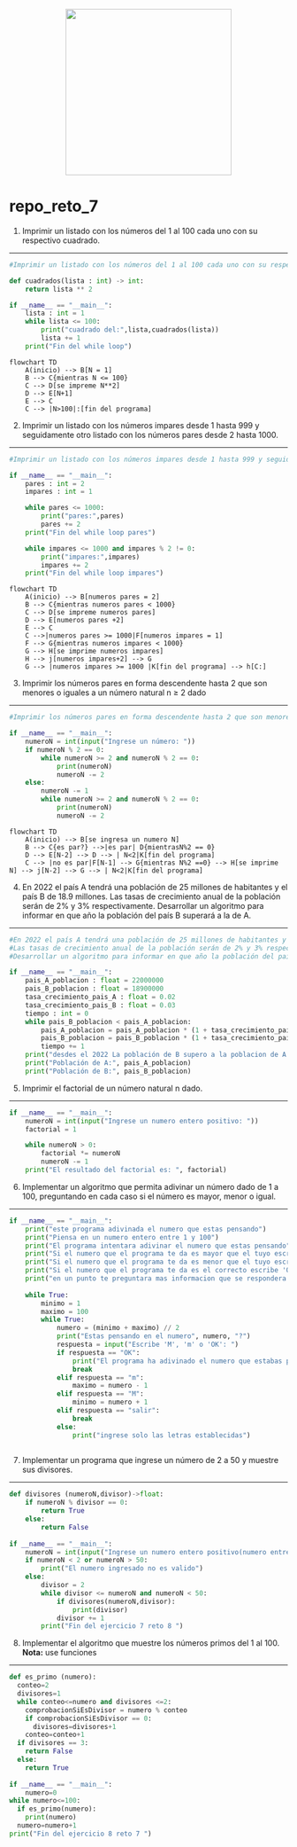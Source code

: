 <div align='center'>
<figure> <img src="https://res.cloudinary.com/dm0p2ljin/image/upload/v1714416338/error-418_dtb3ak.png" alt="" width="300" height="auto"/></br>
<figcaption><b></b></figcaption></figure>
</div>

# repo_reto_7

1. Imprimir un listado con los números del 1 al 100 cada uno con su respectivo cuadrado.
________________________________
```python
#Imprimir un listado con los números del 1 al 100 cada uno con su respectivo cuadrado

def cuadrados(lista : int) -> int:
    return lista ** 2

if __name__ == "__main__":
    lista : int = 1
    while lista <= 100:
        print("cuadrado del:",lista,cuadrados(lista))
        lista += 1
    print("Fin del while loop")
```
```mermaid
flowchart TD
    A(inicio) --> B[N = 1]
    B --> C{mientras N <= 100}
    C --> D[se impreme N**2]    
    D --> E[N+1] 
    E --> C
    C --> |N>100|:[fin del programa]
```
2.  Imprimir un listado con los números impares desde 1 hasta 999 y seguidamente otro listado con los números pares desde 2 hasta 1000.
________________________________
```python
#Imprimir un listado con los números impares desde 1 hasta 999 y seguidamente otro listado con los números pares desde 2 hasta 1000

if __name__ == "__main__":
    pares : int = 2
    impares : int = 1

    while pares <= 1000:
        print("pares:",pares)
        pares += 2
    print("Fin del while loop pares")

    while impares <= 1000 and impares % 2 != 0:
        print("impares:",impares)
        impares += 2
    print("Fin del while loop impares")
```
```mermaid
flowchart TD
    A(inicio) --> B[numeros pares = 2]
    B --> C{mientras numeros pares < 1000}
    C --> D[se impreme numeros pares]    
    D --> E[numeros pares +2] 
    E --> C
    C -->|numeros pares >= 1000|F[numeros impares = 1]
    F --> G{mientras numeros impares < 1000}
    G --> H[se imprime numeros impares]
    H --> j[numeros impares+2] --> G
    G --> |numeros impares >= 1000 |K[fin del programa] --> h[C:]
```
3.  Imprimir los números pares en forma descendente hasta 2 que son menores o iguales a un número natural n ≥ 2 dado
________________________________
```python
#Imprimir los números pares en forma descendente hasta 2 que son menores o iguales a un número natural n ≥ 2 dado

if __name__ == "__main__":    
    numeroN = int(input("Ingrese un número: "))
    if numeroN % 2 == 0:
        while numeroN >= 2 and numeroN % 2 == 0:
            print(numeroN)
            numeroN -= 2
    else:
        numeroN -= 1
        while numeroN >= 2 and numeroN % 2 == 0:
            print(numeroN)
            numeroN -= 2

```

```mermaid
flowchart TD
    A(inicio) --> B[se ingresa un numero N]
    B --> C{es par?} -->|es par| D{mientrasN%2 == 0} 
    D --> E[N-2] --> D --> | N<2|K[fin del programa]
    C --> |no es par|F[N-1] --> G{mientras N%2 ==0} --> H[se imprime N] --> j[N-2] --> G --> | N<2|K[fin del programa]
```
4. En 2022 el país A tendrá una población de 25 millones de habitantes y el país B de 18.9 millones. Las tasas de crecimiento anual de la población serán de 2% y 3% respectivamente. Desarrollar un algoritmo para informar en que año la población del país B superará a
la de A.
________________________________
```python
#En 2022 el país A tendrá una población de 25 millones de habitantes y el país B de 18.9 millones. 
#Las tasas de crecimiento anual de la población serán de 2% y 3% respectivamente. 
#Desarrollar un algoritmo para informar en que año la población del país B superará a la de A.

if __name__ == "__main__":
    pais_A_poblacion : float = 22000000
    pais_B_poblacion : float = 18900000
    tasa_crecimiento_pais_A : float = 0.02
    tasa_crecimiento_pais_B : float = 0.03
    tiempo : int = 0
    while pais_B_poblacion < pais_A_poblacion:
        pais_A_poblacion = pais_A_poblacion * (1 + tasa_crecimiento_pais_A) ** tiempo
        pais_B_poblacion = pais_B_poblacion * (1 + tasa_crecimiento_pais_B) ** tiempo
        tiempo += 1
    print("desdes el 2022 La población de B supero a la poblacion de A en", tiempo, "años")
    print("Población de A:", pais_A_poblacion)
    print("Población de B:", pais_B_poblacion)
```
5. Imprimir el factorial de un número natural n dado.
________________________________
```python
if __name__ == "__main__":
    numeroN = int(input("Ingrese un numero entero positivo: "))
    factorial = 1

    while numeroN > 0:
        factorial *= numeroN
        numeroN -= 1
    print("El resultado del factorial es: ", factorial)
```
6. Implementar un algoritmo que permita adivinar un número dado de 1 a 100, preguntando en cada caso si el número es mayor, menor o igual.
________________________________
```python
if __name__ == "__main__":
    print("este programa adivinada el numero que estas pensando")
    print("Piensa en un numero entero entre 1 y 100")
    print("El programa intentara adivinar el numero que estas pensando")
    print("Si el numero que el programa te da es mayor que el tuyo escribe 'M'")
    print("Si el numero que el programa te da es menor que el tuyo escribe 'm'")
    print("Si el numero que el programa te da es el correcto escribe 'OK'")
    print("en un punto te preguntara mas informacion que se respondera de manera diferente")
    
    while True:
        minimo = 1
        maximo = 100
        while True:
            numero = (minimo + maximo) // 2
            print("Estas pensando en el numero", numero, "?")
            respuesta = input("Escribe 'M', 'm' o 'OK': ")
            if respuesta == "OK":
                print("El programa ha adivinado el numero que estabas pensando")
                break
            elif respuesta == "m":
                maximo = numero - 1
            elif respuesta == "M":
                minimo = numero + 1
            elif respuesta == "salir":
                break
            else:
                print("ingrese solo las letras establecidas")
        
```
7. Implementar un programa que ingrese un número de 2 a 50 y muestre sus divisores.
________________________________
```python
def divisores (numeroN,divisor)->float:
    if numeroN % divisor == 0:
        return True 
    else:
        return False
    
if __name__ == "__main__":
    numeroN = int(input("Ingrese un numero entero positivo(numero entre 2 y 50): "))
    if numeroN < 2 or numeroN > 50:
        print("El numero ingresado no es valido")
    else:
        divisor = 2
        while divisor <= numeroN and numeroN < 50:
            if divisores(numeroN,divisor):
                print(divisor)
            divisor += 1 
        print("Fin del ejercicio 7 reto 8 ")
```
8. Implementar el algoritmo que muestre los números primos del 1 al 100. **Nota:** use funciones
________________________________
```python
def es_primo (numero):
  conteo=2
  divisores=1
  while conteo<=numero and divisores <=2:
    comprobacionSiEsDivisor = numero % conteo
    if comprobacionSiEsDivisor == 0:
      divisores=divisores+1
    conteo=conteo+1
  if divisores == 3:
    return False
  else: 
    return True
  
if __name__ == "__main__":
    numero=0
while numero<=100:
  if es_primo(numero):
    print(numero)
  numero=numero+1
print("Fin del ejercicio 8 reto 7 ")
```
